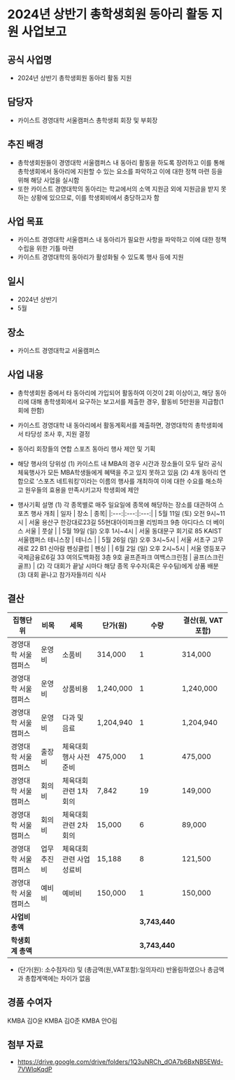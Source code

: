 2024년 상반기 총학생회원 동아리 활동 지원 사업보고
===

## 공식 사업명
- 2024년 상반기 총학생회원 동아리 활동 지원

## 담당자
- 카이스트 경영대학 서울캠퍼스 총학생회 회장 및 부회장

## 추진 배경
- 총학생회원들이 경영대학 서울캠퍼스 내 동아리 활동을 하도록 장려하고 이를 통해 총학생회에서 동아리에 지원할 수 있는 요소를 파악하고 이에 대한 정책 마련 등을 위해 해당 사업을 실시함
- 또한 카이스트 경영대학의 동아리는 학교에서의 소액 지원금 외에 지원금을 받지 못하는 상황에 있으므로, 이를 학생회비에서 충당하고자 함

## 사업 목표
- 카이스트 경영대학 서울캠퍼스 내 동아리가 필요한 사항을 파악하고 이에 대한 정책 수립을 위한 기틀 마련
- 카이스트 경영대학의 동아리가 활성화될 수 있도록 행사 등에 지원

## 일시
- 2024년 상반기
- 5월

## 장소
- 카이스트 경영대학교 서울캠퍼스
 
## 사업 내용
- 총학생회원 중에서 타 동아리에 가입되어 활동하여 이것이 2회 이상이고, 해당 동아리에 대해 총학생회에서 요구하는 보고서를 제출한 경우, 활동비 5만원을 지급함(1회에 한함)
- 카이스트 경영대학 내 동아리에서 활동계획서를 제출하면, 경영대학의 총학생회에서 타당성 조사 후, 지원 결정

- 동아리 회장들의 연합 스포츠 동아리 행사 제안 및 기획
- 해당 행사의 당위성
  (1) 카이스트 내 MBA의 경우 시간과 장소들이 모두 달라 공식 체육행사가 모든 MBA학생들에게 혜택을 주고 있지 못하고 있음
  (2) 4개 동아리 연합으로 ‘스포츠 네트워킹’이라는 이름의 행사를 개최하여 이에 대한 수요를 해소하고 원우들의 효용을 만족시키고자 학생회에 제안
- 행사기획 설명
  (1) 각 종목별로 매주 일요일에 종목에 해당하는 장소를 대관하여 스포츠 행사 개최 
| 일자 | 장소 | 종목|
|:---:|:---:|:---:|
| 5월 11일 (토) 오전 9시~11시 | 서울 용산구 한강대로23길 55현대아이파크몰 리빙파크 9층 아디다스 더 베이스 서울 | 풋살 |
| 5월 19일 (일) 오후 1시~4시 | 서울 동대문구 회기로 85 KAIST 서울캠퍼스 테니스장 | 테니스 |
| 5월 26일 (일) 오후 3시~5시 | 서울 서초구 고무래로 22 B1 신아람 펜싱클럽 | 펜싱 |
| 6월 2일 (일) 오후 2시~5시 | 서울 영등포구 국제금융로6길 33 여의도백화점 3층 9호 골프존파크 여백스크린점 | 골프(스크린골프) |
  (2) 각 대회가 끝날 시마다 해당 종목 우수자(혹은 우수팀)에게 상품 배분 
  (3) 대회 끝나고 참가자들끼리 식사



## 결산
| 집행단위 | 비목 | 세목 | 단가(원) | 수량 | 결산(원, VAT 포함) |
|--------------------|--------|------------------------|----------| ---- | ----------- |
| 경영대학 서울캠퍼스 | 운영비 | 소품비 | 314,000 | 1 | 314,000 | 
| 경영대학 서울캠퍼스 | 운영비 | 상품비용 | 1,240,000 | 1 | 1,240,000 |
| 경영대학 서울캠퍼스 | 운영비 | 다과 및 음료 | 1,204,940 | 1 | 1,204,940 |
| 경영대학 서울캠퍼스 | 출장비 | 체육대회 행사 사전준비 | 475,000 | 1 | 475,000 |
| 경영대학 서울캠퍼스 | 회의비 | 체육대회 관련 1차 회의 | 7,842 | 19 | 149,000 |
| 경영대학 서울캠퍼스 | 회의비 | 체육대회 관련 2차 회의 | 15,000 | 6 | 89,000 |
| 경영대학 서울캠퍼스 | 업무추진비 | 체육대회 관련 사업성료비 | 15,188 | 8 | 121,500 |
| 경영대학 서울캠퍼스 | 예비비 | 예비비 | 150,000 | 1 | 150,000 | 
|   **사업비 총액**  |       |       |       | **3,743,440** ||
|   **학생회계 총액**  |       |       |        | **3,743,440** ||
- (단가(원): 소수점자리) 및 (총금액(원,VAT포함):일의자리) 반올림하였으나 총금액과 총합계액에는 차이가 없음


## 경품 수여자
KMBA 김O윤
KMBA 김O준
KMBA 안O림

## 첨부 자료
* https://drive.google.com/drive/folders/1Q3uNRCh_dOA7b6BxNB5EWd-7VWIqKqdP



